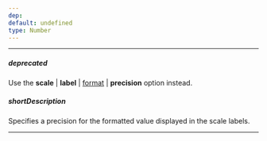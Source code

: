 ```yaml
---
dep: 
default: undefined
type: Number
---
```

---
##### deprecated
Use the **scale** | **label** | [format](/api-reference/20%20Data%20Visualization%20Widgets/BaseGauge/1%20Configuration/scale/label/format.md '{basewidgetpath}/Configuration/scale/label#format') | **precision** option instead.

##### shortDescription
Specifies a precision for the formatted value displayed in the scale labels.

---
